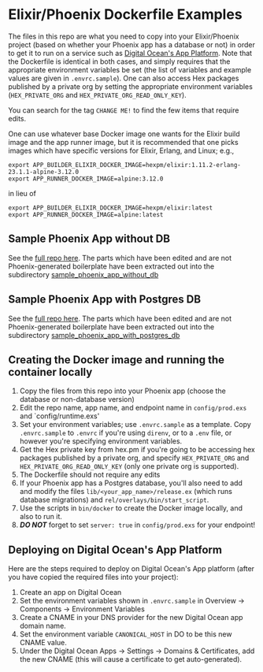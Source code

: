# Elixir/Phoenix Dockerfile Examples

The files in this repo are what you need to copy into your Elixir/Phoenix project (based on whether your Phoenix app has 
a database or not) in order to get it to run on a service such as
[Digital Ocean's App Platform](https://www.digitalocean.com/products/app-platform/).  Note that the Dockerfile is identical
in both cases, and simply requires that the appropriate environment variables be set (the list of variables and example 
values are given in `.envrc.sample`). One can also access Hex packages published by a private org by setting the appropriate 
environment variables (`HEX_PRIVATE_ORG` and `HEX_PRIVATE_ORG_READ_ONLY_KEY`).

You can search for the tag `CHANGE ME!` to find the few items that require edits.

One can use whatever base Docker image one wants for the Elixir build image and the app runner image, but it is recommended that
one picks images which have specific versions for Elixir, Erlang, and Linux; e.g., 

    export APP_BUILDER_ELIXIR_DOCKER_IMAGE=hexpm/elixir:1.11.2-erlang-23.1.1-alpine-3.12.0
    export APP_RUNNER_DOCKER_IMAGE=alpine:3.12.0
    
in lieu of 

    export APP_BUILDER_ELIXIR_DOCKER_IMAGE=hexpm/elixir:latest
    export APP_RUNNER_DOCKER_IMAGE=alpine:latest


## Sample Phoenix App without DB

See the [full repo here](https://github.com/geometerio/sample_phoenix_app_without_db).  The parts which have been edited
and are not Phoenix-generated boilerplate have been extracted out into the 
subdirectory [sample_phoenix_app_without_db](sample_phoenix_app_without_db)


## Sample Phoenix App with Postgres DB

See the [full repo here](https://github.com/geometerio/sample_phoenix_app_with_postgres_db).  The parts which have been edited
and are not Phoenix-generated boilerplate have been extracted out into the 
subdirectory [sample_phoenix_app_with_postgres_db](sample_phoenix_app_with_postgres_db)


## Creating the Docker image and running the container locally

1) Copy the files from this repo into your Phoenix app (choose the database or non-database version)
1) Edit the repo name, app name, and endpoint name in `config/prod.exs` and `config/runtime.exs'
1) Set your environment variables; use `.envrc.sample` as a template.  Copy `.envrc.sample` to `.envrc` if you're using
   `direnv`, or to a `.env` file, or however you're specifying environment variables.
1)  Get the Hex private key from hex.pm if you're going to be accessing hex packages published by a private org, and 
    specify `HEX_PRIVATE_ORG` and `HEX_PRIVATE_ORG_READ_ONLY_KEY` (only one private org is supported).
1) The Dockerfile should not require any edits
1) If your Phoenix app has a Postgres database, you'll also need to add and modify the files `lib/<your_app_name>/release.ex` 
   (which runs database migrations) and `rel/overlays/bin/start_script`.
1) Use the scripts in `bin/docker` to create the Docker image locally, and also to run it.
1) ***DO NOT*** forget to set `server: true` in `config/prod.exs` for your endpoint!


## Deploying on Digital Ocean's App Platform

Here are the steps required to deploy on Digital Ocean's App platform (after you have copied the required files
into your project):

1) Create an app on Digital Ocean
1) Set the environment variables shown in `.envrc.sample` in Overview -> Components -> Environment Variables
1) Create a CNAME in your DNS provider for the new Digital Ocean app domain name.
1) Set the environment variable `CANONICAL_HOST` in DO to be this new CNAME value.
1) Under the Digital Ocean Apps -> Settings -> Domains & Certificates, add the new CNAME (this will cause a certificate 
   to get auto-generated).
